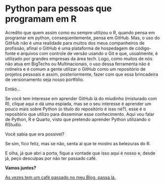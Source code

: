 # Python para pessoas que programam em R

Acredito que quem assim como eu sempre utilizou o R, quando pensa em programar em python, consequentemente, pensa em GitHub. Mas, o uso do GitHub não é uma realidade para muitos dos meus companheiros de profissão, afinal o GitHub é uma plataforma de hospedagem de código-fonte e arquivos com controle de versão usando o Git e que, usualmente, é utilizado por grandes empresas da área tech. Logo, como muitos de nós não atua em BigTechs ou Multinacionais, o uso dessa ferramenta não é rotineira e é comum a gente utilizar o GitHub como um repositório de projetos pessoais e assim, posteriormente, fazer com que essa brincadeira de versionamento seja nosso portfólio. 

Então...

Se você tem interesse em aprender GitHub lá do miudinho (misturado com R), clique aqui e dá uma espiada, mas se o seu interesse é aprender um pouco mais sobre Python (o título do repositório é isso né?), esse é o repositório que utilizo para disseminar esse conhecimento. Aqui vou falar de Python, R e Quarto, visto que pretendo aprender Python utilizando o RStudio.

Você sabia que era possível?

Se sim, fico feliz, mas se não, senta aí que te mostro as belezuras do R.

E olha, já que abri a porta, fique a vontade que isso aqui é nosso e, desde já, peço desculpas por não ter passado café.

**Vamos juntes?**

[As vezes tem um café passado no meu Blog, passa lá.](www.fernandakellyrs.com)


